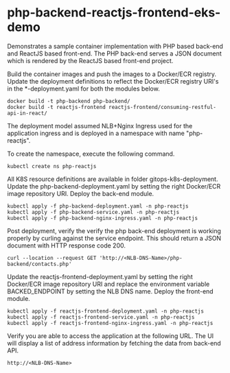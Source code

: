 # php-backend-reactjs-frontend-eks-demo

Demonstrates a sample container implementation with PHP based back-end and ReactJS based front-end.
The PHP back-end serves a JSON document which is rendered by the ReactJS based front-end project.

Build the container images and push the images to a Docker/ECR registry. Update the deployment definitions to reflect the Docker/ECR registry URI's in the *-deployment.yaml for both the modules below. 

    docker build -t php-backend php-backend/
    docker build -t reactjs-frontend reactjs-frontend/consuming-restful-api-in-react/

The deployment model assumed NLB+Nginx Ingress used for the application ingress and is deployed in a namespace with name "php-reactjs". 

To create the namespace, execute the following command.

    kubectl create ns php-reactjs

All K8S resource definitions are available in folder gitops-k8s-deployment. Update the php-backend-deployment.yaml by setting the right Docker/ECR image repository URI. Deploy the back-end module. 

    kubectl apply -f php-backend-deployment.yaml -n php-reactjs
    kubectl apply -f php-backend-service.yaml -n php-reactjs
    kubectl apply -f php-backend-nginx-ingress.yaml -n php-reactjs

Post deployment, verify the verify the php back-end deployment is working properly by curling against the service endpoint. This should return a JSON
document with HTTP response code 200.

    curl --location --request GET 'http://<NLB-DNS-Name>/php-backend/contacts.php'

Update the reactjs-frontend-deployment.yaml by setting the right Docker/ECR image repository URI and replace the environment variable BACKED_ENDPOINT by setting the NLB DNS name. Deploy the front-end module. 

    kubectl apply -f reactjs-frontend-deployment.yaml -n php-reactjs
    kubectl apply -f reactjs-frontend-service.yaml -n php-reactjs
    kubectl apply -f reactjs-frontend-nginx-ingress.yaml -n php-reactjs

Verify you are able to access the application at the following URL. The UI will display a list of address information by fetching the data from back-end API. 

    http://<NLB-DNS-Name>



